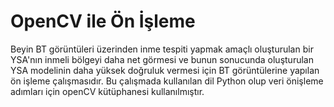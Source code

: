 # OpenCV ile Ön İşleme

Beyin BT görüntüleri üzerinden inme tespiti yapmak amaçlı oluşturulan bir YSA'nın inmeli bölgeyi daha net görmesi ve bunun sonucunda oluşturulan YSA modelinin daha yüksek doğruluk vermesi için BT görüntülerine yapılan ön işleme çalışmasıdır. Bu çalışmada kullanılan dil Python olup veri önişleme adımları için openCV kütüphanesi kullanılmıştır.
